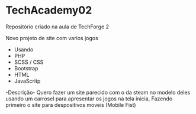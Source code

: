 # TechAcademy02

Repositório criado na aula de TechForge 2

 Novo projeto de site com varios jogos
- Usando
- PHP
- SCSS / CSS
- Bootstrap
- HTML
- JavaScritp
  
-Descrição-
Quero fazer um site parecido com o da steam no modelo deles usando um carrosel para apresentar os jogos na tela inicia, Fazendo primeiro o site para despositivos moveis (Mobile Fist)
